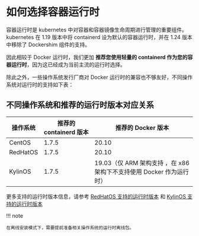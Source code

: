 # 如何选择容器运行时

容器运行时是 kubernetes 中对容器和容器镜像生命周期进行管理的重要组件。
kubernetes 在 1.19 版本中将 containerd 设为默认的容器运行时，并在 1.24 版本中移除了 Dockershim 组件的支持。

因此相较于 Docker 运行时，我们更加 **推荐您使用轻量的 containerd 作为您的容器运行时**，因为这已经成为当前主流的运行时选择。

除此之外，一些操作系统发行厂商对 Docker 运行时的兼容也不够友好，不同操作系统对运行时的支持如下表：

## 不同操作系统和推荐的运行时版本对应关系

| 操作系统        | 推荐的 containerd 版本 | 推荐的 Docker 版本 |
|-------------|---------------|------------|
| CentOS      |  1.7.5  | 20.10     |
| RedHatOS    |1.7.5    | 20.10      |
| KylinOS     | 1.7.5 | 19.03（仅 ARM 架构支持 ，在 x86 架构下不支持使用 Docker 作为运行时）|

更多支持的运行时版本信息，请参考 [RedHatOS 支持的运行时版本](https://github.com/kubernetes-sigs/kubespray/blob/master/roles/container-engine/docker/vars/redhat.yml/) 和 [KylinOS 支持的运行时版本](https://github.com/kubernetes-sigs/kubespray/blob/master/roles/container-engine/docker/vars/kylin.yml)

!!! note

    在离线安装模式下，需要提前准备相关操作系统的运行时离线包。
